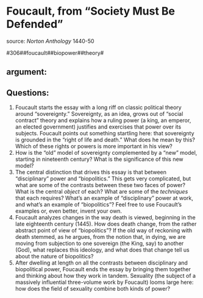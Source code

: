 # Foucault, from “Society Must Be Defended”
source: *Norton Anthology* 1440-50

#306##foucault##biopower##theory#


## argument:
## Questions:
1. Foucault starts the essay with a long riff on classic political theory around “sovereignty.” Sovereignty, as an idea, grows out of “social contract” theory and explains how a ruling power (a king, an emperor, an elected government) justifies and exercises that power over its subjects. Foucault points out something startling here: that sovereignty is grounded in the “right of life and death.” What does he mean by this? Which of these rights or powers is more important in his view?
2. How is the “old” model of sovereignty complemented by a “new” model, starting in nineteenth century? What is the significance of this new model?
3. The central distinction that drives this essay is that between “disciplinary” power and “biopolitics.” This gets very complicated, but what are some of the contrasts between these two faces of power? What is the central *object* of each? What are some of the *techniques* that each requires? What’s an example of “disciplinary” power at work, and what’s an example of “biopolitics”? Feel free to use Foucault’s examples or, even better, invent your own.
4. Foucault analyzes changes in the way death is viewed, beginning in the late eighteenth century (1445). How does death change, from the rather abstract point of view of “biopolitics”? If the old way of reckoning with death stemmed, as he argues, from the notion that, in dying, we are moving from subjection to one sovereign (the King, say) to another (God), what replaces this ideology, and what does that change tell us about the nature of biopolitics?
5. After dwelling at length on all the contrasts between disciplinary and biopolitical power, Foucault ends the essay by bringing them together and thinking about how they work in tandem. Sexuality (the subject of a massively influential three-volume work by Foucault) looms large here: how does the field of sexuality combine both kinds of power?